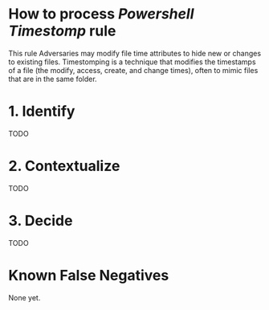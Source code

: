 # How to process *Powershell Timestomp* rule
This rule Adversaries may modify file time attributes to hide new or changes to existing files. Timestomping is a technique that modifies the timestamps of a file (the modify, access, create, and change times), often to mimic files that are in the same folder.

# 1. Identify
TODO

# 2. Contextualize
TODO

# 3. Decide
TODO

# Known False Negatives
None yet.
